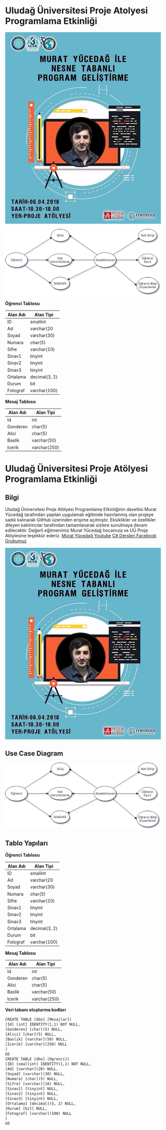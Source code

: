 # Uludağ Üniversitesi Proje Atolyesi Programlama Etkinliği

![Program Geliştirme Etkinliği](ProgramGeli%C5%9FtirmeEtkinli%C4%9Fi.jpg)

![Use Case Diagram](NotsisUseCaseDiagram.png)

**Öğrenci Tablosu**

| Alan Adı | Alan Tipi |
| --- | --- |
| ID  | smallint  |
| Ad  | varchar(20  |
| Soyad  | varchar(30)  |
| Numara  | char(5)  |
| Sifre  | varchar(10)  |
| Sinav1  | tinyint  |
| Sinav2  | tinyint  |
| Sinav3  | tinyint  |
| Ortalama  | decimal(3, 2)  |
| Durum  | bit  |
| Fotograf  | varchar(100)  |

**Mesaj Tablosu**

| Alan Adı | Alan Tipi |
| --- | --- |
| Id | int |
| Gonderen | char(5) |
| Alici | char(5) |
| Baslik | varchar(50) |
| Icerik | varchar(250) |
# Uludağ Üniversitesi Proje Atölyesi Programlama Etkinliği
## Bilgi
Uludağ Üniversitesi Proje Atölyesi Programlama Etkinliğinin davetlisi Murat Yücedağ tarafından yapılan uygulamalı eğitimde hazırlanmış olan projeye sadık kalınarak GitHub üzerinden erişime açılmıştır. Eksiklikler ve özellikler dileyen katılımcılar tarafından tamamlanarak sizlere sunulmaya devam edilecektir. Değerli eğitmenimiz Murat Yücedağ hocamıza ve UÜ Proje Atöylesine teşekkür ederiz. 
 [Murat Yücedağ Youtube](https://www.youtube.com/YazilimHerYerde)
 [C# Dersleri Facebook Grubumuz](https://www.facebook.com/groups/cshaprdersleri)

![Program Geliştirme Etkinliği](ProgramGeli%C5%9FtirmeEtkinli%C4%9Fi.jpg)

## Use Case Diagram
![Use Case Diagram](NotsisUseCaseDiagram.png)

## Tablo Yapıları
**Öğrenci Tablosu**

| Alan Adı | Alan Tipi |
| --- | --- |
| ID  | smallint  |
| Ad  | varchar(20  |
| Soyad  | varchar(30)  |
| Numara  | char(5)  |
| Sifre  | varchar(10)  |
| Sinav1  | tinyint  |
| Sinav2  | tinyint  |
| Sinav3  | tinyint  |
| Ortalama  | decimal(3, 2)  |
| Durum  | bit  |
| Fotograf  | varchar(100)  |

**Mesaj Tablosu**

| Alan Adı | Alan Tipi |
| --- | --- |
| Id | int |
| Gonderen | char(5) |
| Alici | char(5) |
| Baslik | varchar(50) |
| Icerik | varchar(250) |

**Veri tabanı oluşturma kodları**

    CREATE TABLE [dbo].[Mesajlar](
	[Id] [int] IDENTITY(1,1) NOT NULL,
	[Gonderen] [char](5) NULL,
	[Alici] [char](5) NULL,
	[Baslik] [varchar](50) NULL,
	[Icerik] [varchar](250) NULL
	)
	GO
	CREATE TABLE [dbo].[Ogrenci](
	[ID] [smallint] IDENTITY(1,1) NOT NULL,
	[Ad] [varchar](20) NULL,
	[Soyad] [varchar](30) NULL,
	[Numara] [char](5) NULL,
	[Sifre] [varchar](10) NULL,
	[Sinav1] [tinyint] NULL,
	[Sinav2] [tinyint] NULL,
	[Sinav3] [tinyint] NULL,
	[Ortalama] [decimal](5, 2) NULL,
	[Durum] [bit] NULL,
	[Fotograf] [varchar](100) NULL
	)
	GO

